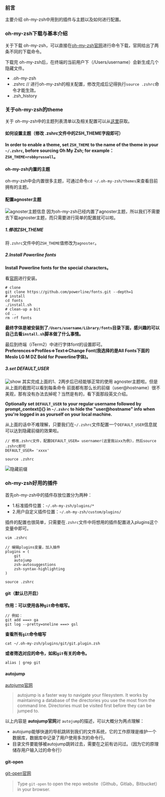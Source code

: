 ### 前言
主要介绍 oh-my-zsh中用到的插件与主题以及如何进行配置。
### oh-my-zsh下载与基本介绍
关于下载 oh-my-zsh，可以直接在[oh-my-zsh官网](https://ohmyz.sh/)进行命令下载，官网给出了两条不同的下载命令。

下载完 oh-my-zsh后，在终端的当前用户下（/Users/username）会新生成几个隐藏文件。
- .oh-my-zsh
- .zshrc   // 进行oh-my-zsh的相关配置，修改完成后记得执行`source .zshrc`命令才能生效。
- .zsh_history
### 关于oh-my-zsh的theme
关于 oh-my-zsh中的主题列表清单以及相关配置可以从[这里](https://github.com/robbyrussell/oh-my-zsh/wiki/Themes)获取。

#### 如何设置主题（修改 .zshrc文件中的ZSH_THEME字段即可）
**In order to enable a theme, set `ZSH_THEME` to the name of the theme in your `~/.zshrc`, before
sourcing Oh My Zsh; for example：`ZSH_THEME=robbyrussell`。**

#### oh-my-zsh内置的主题
oh-my-zsh中会内置很多主题，可通过命令`cd ~/.oh-my-zsh/themes`来查看目前拥有的主题。

#### 配置agnoster主题
![agnoster主题信息](https://i.loli.net/2019/04/22/5cbdab05bf327.jpg)
因为oh-my-zsh已经内置了agnoster主题，所以我们不需要去下载agnoster主题，而只需要进行简单的配置就可以啦。
##### 1.修改ZSH_THEME
将`.zshrc`文件中的`ZSH_THEME`值修改为`agnoster`。
##### 2.Install Powerline fonts
**Install Powerline fonts for the special characters。**

看[官网](https://github.com/powerline/fonts)进行安装。
```
# clone
git clone https://github.com/powerline/fonts.git --depth=1
# install
cd fonts
./install.sh
# clean-up a bit
cd ..
rm -rf fonts
```
**最终字体是被安装到了`/Users/username/Library/fonts`目录下面，感兴趣的可以自己去看`install.sh`脚本做了什么事情。**

最后到终端（iTerm2）中进行字体font的设置即可。
**Preferences=>Profiles=>Text=>Change Font(我选择的是All Fonts下面的Meslo LG M DZ Bold for Powerline字体)。**

##### 3.set DEFAULT_USER
![show](https://i.loli.net/2019/04/22/5cbdd9da54c8a.jpg)
其实完成上面的1、2两步后已经能够正常的使用 agnoster主题啦。但是从上面的截图可以看到每条命令
前面都有那么长的前缀（user@hostname）很不美观，那有没有办法去掉呢？当然是有的，看下面那段英文介绍。

**Optionally set `DEFAULT_USER` to your regular username followed by prompt_context(){} in
`~/.zshrc` to hide the "user@hostname" info when you're logged in as yourself on your local machine.**

从上面的话中不难理解，只要我们在`~/.zshrc`文件配置一个`DEFAULT_USER`信息就可以达到隐藏前缀的效果啦。
```
// 修改.zshrc文件，配置DEFAULT_USER= usernamer(这里我以xx为例)，然后source .zshrc即可
DEFAULT_USER= 'xxxx'

source .zshrc
```
![隐藏前缀](https://i.loli.net/2019/04/22/5cbddc805be49.jpg)

### oh-my-zsh好用的插件
首先oh-my-zsh中的插件存放位置分为两种：
- 1.标准插件位置：`~/.oh-my-zsh/plugins/*`
- 2.用户自定义插件位置：`~/.oh-my-zsh/custom/plugins/`

插件的配置也很简单，只需要在`.zshrc`文件中将想用的插件配置进入plugins这个变量中即可。
```
vim .zshrc

// 编辑plugins变量，加入插件
plugins = (
    git
    autojump
    zsh-autosuggestions
    zsh-syntax-highlighting
)

source .zshrc
```
#### git（默认已开启）
**作用：可以使用各种`git`命令缩写。**
```
// 例如：
git add ===> ga
git log --pretty=oneline ===> gsl
```
**查看所有`git`命令缩写**

`cat ~/.oh-my-zsh/plugins/git/git.plugin.zsh`

**或者筛选对应的命令，如和`git`有关的命令。**

`alias | grep git`

#### autojump
[autojump官网](https://github.com/wting/autojump)

> autojump is a faster way to navigate your filesystem. It works by maintaining a database of
the directories you use the most from the command line. Directories must be visited first before they can be jumped to.

以上内容是 **autojump官网**对 `autojump`的描述，可以大概分为两点理解：
- autojump能够快速的导航跳转到我们的文件系统，它的工作原理是维护一个数据库，数据库中记录了用户使用多次的命令行。
- 目录文件要能够被autojump跳转过去，需要在之前有访问过。（因为它的原理储存用户输入过的命令行）

#### git-open
[git-open官网](https://github.com/paulirish/git-open)

> Type `git-open` to open the repo website（Github，Gitlab，Bitbucket）in your browser.

